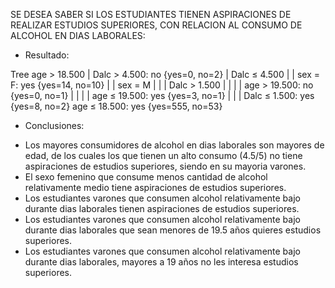 SE DESEA SABER SI LOS ESTUDIANTES TIENEN ASPIRACIONES DE REALIZAR ESTUDIOS SUPERIORES, CON RELACION AL CONSUMO DE ALCOHOL EN DIAS LABORALES:

* Resultado:

Tree
age > 18.500
|   Dalc > 4.500: no {yes=0, no=2}
|   Dalc ≤ 4.500
|   |   sex = F: yes {yes=14, no=10}
|   |   sex = M
|   |   |   Dalc > 1.500
|   |   |   |   age > 19.500: no {yes=0, no=1}
|   |   |   |   age ≤ 19.500: yes {yes=3, no=1}
|   |   |   Dalc ≤ 1.500: yes {yes=8, no=2}
age ≤ 18.500: yes {yes=555, no=53}

* Conclusiones:
- Los mayores consumidores de alcohol en dias laborales son mayores de edad, de los cuales los que tienen un alto consumo (4.5/5) no tiene aspiraciones de estudios superiores, siendo en su mayoria varones. 
- El sexo femenino que consume menos cantidad de alcohol relativamente medio tiene aspiraciones de estudios superiores.
- Los estudiantes varones que consumen alcohol relativamente bajo durante dias laborales tienen aspiraciones de estudios superiores.
- Los estudiantes varones que consumen alcohol relativamente bajo durante dias laborales que sean menores de 19.5 años quieres estudios superiores.
- Los estudiantes varones que consumen alcohol relativamente bajo durante dias laborales, mayores a 19 años no les interesa estudios superiores.
